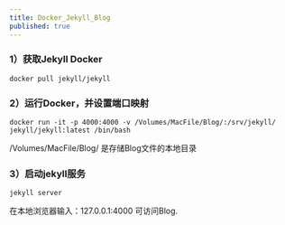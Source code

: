 ```yaml
---
title: Docker_Jekyll_Blog
published: true
---
```



### 1）获取Jekyll Docker
```
docker pull jekyll/jekyll
```
### 2）运行Docker，并设置端口映射
```
docker run -it -p 4000:4000 -v /Volumes/MacFile/Blog/:/srv/jekyll/ jekyll/jekyll:latest /bin/bash
```
/Volumes/MacFile/Blog/ 是存储Blog文件的本地目录
### 3）启动jekyll服务
```
jekyll server
```
在本地浏览器输入：127.0.0.1:4000 可访问Blog.


